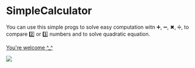 # SimpleCalculator
You can use this simple progs to solve easy computation witn ➕, ➖,  ✖, ➗, to compare  2️⃣ or 3️⃣ numbers and to solve quadratic equation.
<p><a href="https://simmer.io/@KrissMiss/4-types-calculator">You're welcome ^_^</a></p>
<p><img src="https://user-images.githubusercontent.com/55649875/143019918-7aa5ec3b-8a22-405a-b79e-6262460421e7.png"></p>
